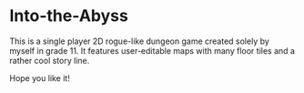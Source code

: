 # Into-the-Abyss
This is a single player 2D rogue-like dungeon game created solely by myself in grade 11. 
It features user-editable maps with many floor tiles and a rather cool story line.

Hope you like it!
